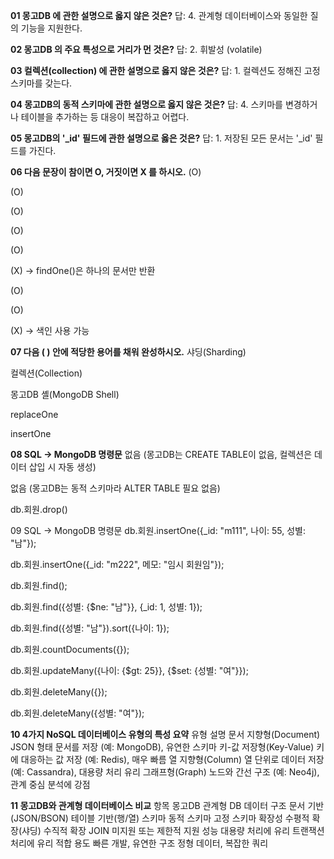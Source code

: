 **01 몽고DB 에 관한 설명으로 옳지 않은 것은?**
답: 4. 관계형 데이터베이스와 동일한 질의 기능을 지원한다.

**02 몽고DB 의 주요 특성으로 거리가 먼 것은?**
답: 2. 휘발성 (volatile)

**03 컬렉션(collection) 에 관한 설명으로 옳지 않은 것은?**
답: 1. 컬렉션도 정해진 고정 스키마를 갖는다.

**04 몽고DB의 동적 스키마에 관한 설명으로 옳지 않은 것은?**
답: 4. 스키마를 변경하거나 테이블을 추가하는 등 대응이 복잡하고 어렵다.

**05 몽고DB의 '_id' 필드에 관한 설명으로 옳은 것은?**
답: 1. 저장된 모든 문서는 '_id' 필드를 가진다.

**06 다음 문장이 참이면 O, 거짓이면 X 를 하시오.**
(O)

(O)

(O)

(O)

(O)

(X) → findOne()은 하나의 문서만 반환

(O)

(O)

(X) → 색인 사용 가능

**07 다음 ( ) 안에 적당한 용어를 채워 완성하시오.**
샤딩(Sharding)

컬렉션(Collection)

몽고DB 셸(MongoDB Shell)

replaceOne

insertOne

**08 SQL → MongoDB 명령문**
없음 (몽고DB는 CREATE TABLE이 없음, 컬렉션은 데이터 삽입 시 자동 생성)

없음 (몽고DB는 동적 스키마라 ALTER TABLE 필요 없음)

db.회원.drop()

09 SQL → MongoDB 명령문
db.회원.insertOne({_id: "m111", 나이: 55, 성별: "남"});

db.회원.insertOne({_id: "m222", 메모: "임시 회원임"});

db.회원.find();

db.회원.find({성별: {$ne: "남"}}, {_id: 1, 성별: 1});

db.회원.find({성별: "남"}).sort({나이: 1});

db.회원.countDocuments({});

db.회원.updateMany({나이: {$gt: 25}}, {$set: {성별: "여"}});

db.회원.deleteMany({});

db.회원.deleteMany({성별: "여"});

**10 4가지 NoSQL 데이터베이스 유형의 특성 요약**
유형	설명
문서 지향형(Document)	  JSON 형태 문서를 저장 (예: MongoDB), 유연한 스키마
키-값 저장형(Key-Value)	키에 대응하는 값 저장 (예: Redis), 매우 빠름
열 지향형(Column)	      열 단위로 데이터 저장 (예: Cassandra), 대용량 처리 유리
그래프형(Graph)	        노드와 간선 구조 (예: Neo4j), 관계 중심 분석에 강점

**11 몽고DB와 관계형 데이터베이스 비교**
항목	   몽고DB	관계형 DB
데이터     구조	문서 기반(JSON/BSON)	  테이블 기반(행/열)
스키마  	  동적 스키마	                고정 스키마
확장성	    수평적 확장(샤딩)	          수직적 확장
JOIN	    미지원 또는 제한적	          지원
성능	    대용량 처리에 유리	          트랜잭션 처리에 유리
적합 용도	빠른 개발, 유연한 구조	      정형 데이터, 복잡한 쿼리

